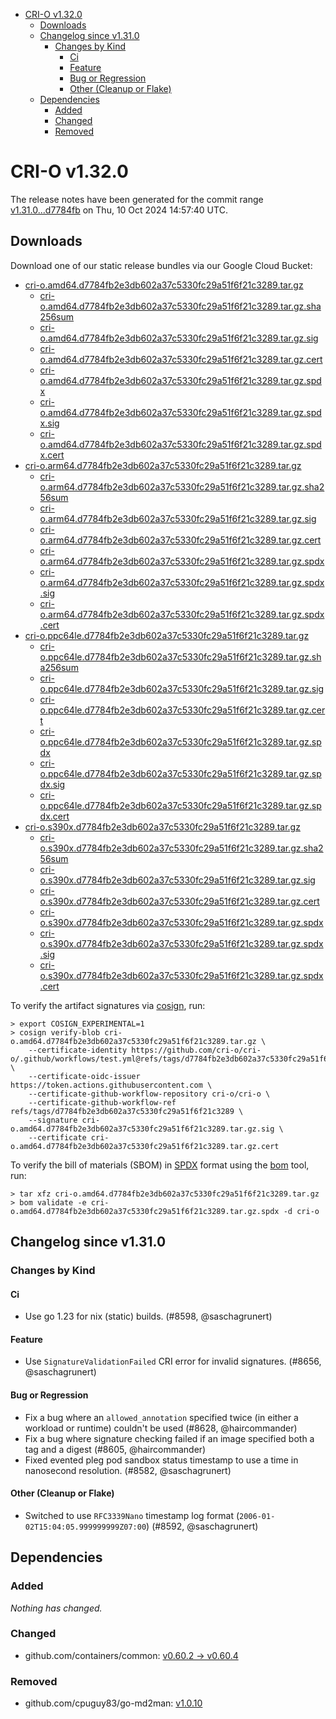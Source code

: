 - [CRI-O v1.32.0](#cri-o-v1320)
  - [Downloads](#downloads)
  - [Changelog since v1.31.0](#changelog-since-v1310)
    - [Changes by Kind](#changes-by-kind)
      - [Ci](#ci)
      - [Feature](#feature)
      - [Bug or Regression](#bug-or-regression)
      - [Other (Cleanup or Flake)](#other-cleanup-or-flake)
  - [Dependencies](#dependencies)
    - [Added](#added)
    - [Changed](#changed)
    - [Removed](#removed)

# CRI-O v1.32.0

The release notes have been generated for the commit range
[v1.31.0...d7784fb](https://github.com/cri-o/cri-o/compare/v1.31.0...v1.32.0) on Thu, 10 Oct 2024 14:57:40 UTC.

## Downloads

Download one of our static release bundles via our Google Cloud Bucket:

- [cri-o.amd64.d7784fb2e3db602a37c5330fc29a51f6f21c3289.tar.gz](https://storage.googleapis.com/cri-o/artifacts/cri-o.amd64.d7784fb2e3db602a37c5330fc29a51f6f21c3289.tar.gz)
  - [cri-o.amd64.d7784fb2e3db602a37c5330fc29a51f6f21c3289.tar.gz.sha256sum](https://storage.googleapis.com/cri-o/artifacts/cri-o.amd64.d7784fb2e3db602a37c5330fc29a51f6f21c3289.tar.gz.sha256sum)
  - [cri-o.amd64.d7784fb2e3db602a37c5330fc29a51f6f21c3289.tar.gz.sig](https://storage.googleapis.com/cri-o/artifacts/cri-o.amd64.d7784fb2e3db602a37c5330fc29a51f6f21c3289.tar.gz.sig)
  - [cri-o.amd64.d7784fb2e3db602a37c5330fc29a51f6f21c3289.tar.gz.cert](https://storage.googleapis.com/cri-o/artifacts/cri-o.amd64.d7784fb2e3db602a37c5330fc29a51f6f21c3289.tar.gz.cert)
  - [cri-o.amd64.d7784fb2e3db602a37c5330fc29a51f6f21c3289.tar.gz.spdx](https://storage.googleapis.com/cri-o/artifacts/cri-o.amd64.d7784fb2e3db602a37c5330fc29a51f6f21c3289.tar.gz.spdx)
  - [cri-o.amd64.d7784fb2e3db602a37c5330fc29a51f6f21c3289.tar.gz.spdx.sig](https://storage.googleapis.com/cri-o/artifacts/cri-o.amd64.d7784fb2e3db602a37c5330fc29a51f6f21c3289.tar.gz.spdx.sig)
  - [cri-o.amd64.d7784fb2e3db602a37c5330fc29a51f6f21c3289.tar.gz.spdx.cert](https://storage.googleapis.com/cri-o/artifacts/cri-o.amd64.d7784fb2e3db602a37c5330fc29a51f6f21c3289.tar.gz.spdx.cert)
- [cri-o.arm64.d7784fb2e3db602a37c5330fc29a51f6f21c3289.tar.gz](https://storage.googleapis.com/cri-o/artifacts/cri-o.arm64.d7784fb2e3db602a37c5330fc29a51f6f21c3289.tar.gz)
  - [cri-o.arm64.d7784fb2e3db602a37c5330fc29a51f6f21c3289.tar.gz.sha256sum](https://storage.googleapis.com/cri-o/artifacts/cri-o.arm64.d7784fb2e3db602a37c5330fc29a51f6f21c3289.tar.gz.sha256sum)
  - [cri-o.arm64.d7784fb2e3db602a37c5330fc29a51f6f21c3289.tar.gz.sig](https://storage.googleapis.com/cri-o/artifacts/cri-o.arm64.d7784fb2e3db602a37c5330fc29a51f6f21c3289.tar.gz.sig)
  - [cri-o.arm64.d7784fb2e3db602a37c5330fc29a51f6f21c3289.tar.gz.cert](https://storage.googleapis.com/cri-o/artifacts/cri-o.arm64.d7784fb2e3db602a37c5330fc29a51f6f21c3289.tar.gz.cert)
  - [cri-o.arm64.d7784fb2e3db602a37c5330fc29a51f6f21c3289.tar.gz.spdx](https://storage.googleapis.com/cri-o/artifacts/cri-o.arm64.d7784fb2e3db602a37c5330fc29a51f6f21c3289.tar.gz.spdx)
  - [cri-o.arm64.d7784fb2e3db602a37c5330fc29a51f6f21c3289.tar.gz.spdx.sig](https://storage.googleapis.com/cri-o/artifacts/cri-o.arm64.d7784fb2e3db602a37c5330fc29a51f6f21c3289.tar.gz.spdx.sig)
  - [cri-o.arm64.d7784fb2e3db602a37c5330fc29a51f6f21c3289.tar.gz.spdx.cert](https://storage.googleapis.com/cri-o/artifacts/cri-o.arm64.d7784fb2e3db602a37c5330fc29a51f6f21c3289.tar.gz.spdx.cert)
- [cri-o.ppc64le.d7784fb2e3db602a37c5330fc29a51f6f21c3289.tar.gz](https://storage.googleapis.com/cri-o/artifacts/cri-o.ppc64le.d7784fb2e3db602a37c5330fc29a51f6f21c3289.tar.gz)
  - [cri-o.ppc64le.d7784fb2e3db602a37c5330fc29a51f6f21c3289.tar.gz.sha256sum](https://storage.googleapis.com/cri-o/artifacts/cri-o.ppc64le.d7784fb2e3db602a37c5330fc29a51f6f21c3289.tar.gz.sha256sum)
  - [cri-o.ppc64le.d7784fb2e3db602a37c5330fc29a51f6f21c3289.tar.gz.sig](https://storage.googleapis.com/cri-o/artifacts/cri-o.ppc64le.d7784fb2e3db602a37c5330fc29a51f6f21c3289.tar.gz.sig)
  - [cri-o.ppc64le.d7784fb2e3db602a37c5330fc29a51f6f21c3289.tar.gz.cert](https://storage.googleapis.com/cri-o/artifacts/cri-o.ppc64le.d7784fb2e3db602a37c5330fc29a51f6f21c3289.tar.gz.cert)
  - [cri-o.ppc64le.d7784fb2e3db602a37c5330fc29a51f6f21c3289.tar.gz.spdx](https://storage.googleapis.com/cri-o/artifacts/cri-o.ppc64le.d7784fb2e3db602a37c5330fc29a51f6f21c3289.tar.gz.spdx)
  - [cri-o.ppc64le.d7784fb2e3db602a37c5330fc29a51f6f21c3289.tar.gz.spdx.sig](https://storage.googleapis.com/cri-o/artifacts/cri-o.ppc64le.d7784fb2e3db602a37c5330fc29a51f6f21c3289.tar.gz.spdx.sig)
  - [cri-o.ppc64le.d7784fb2e3db602a37c5330fc29a51f6f21c3289.tar.gz.spdx.cert](https://storage.googleapis.com/cri-o/artifacts/cri-o.ppc64le.d7784fb2e3db602a37c5330fc29a51f6f21c3289.tar.gz.spdx.cert)
- [cri-o.s390x.d7784fb2e3db602a37c5330fc29a51f6f21c3289.tar.gz](https://storage.googleapis.com/cri-o/artifacts/cri-o.s390x.d7784fb2e3db602a37c5330fc29a51f6f21c3289.tar.gz)
  - [cri-o.s390x.d7784fb2e3db602a37c5330fc29a51f6f21c3289.tar.gz.sha256sum](https://storage.googleapis.com/cri-o/artifacts/cri-o.s390x.d7784fb2e3db602a37c5330fc29a51f6f21c3289.tar.gz.sha256sum)
  - [cri-o.s390x.d7784fb2e3db602a37c5330fc29a51f6f21c3289.tar.gz.sig](https://storage.googleapis.com/cri-o/artifacts/cri-o.s390x.d7784fb2e3db602a37c5330fc29a51f6f21c3289.tar.gz.sig)
  - [cri-o.s390x.d7784fb2e3db602a37c5330fc29a51f6f21c3289.tar.gz.cert](https://storage.googleapis.com/cri-o/artifacts/cri-o.s390x.d7784fb2e3db602a37c5330fc29a51f6f21c3289.tar.gz.cert)
  - [cri-o.s390x.d7784fb2e3db602a37c5330fc29a51f6f21c3289.tar.gz.spdx](https://storage.googleapis.com/cri-o/artifacts/cri-o.s390x.d7784fb2e3db602a37c5330fc29a51f6f21c3289.tar.gz.spdx)
  - [cri-o.s390x.d7784fb2e3db602a37c5330fc29a51f6f21c3289.tar.gz.spdx.sig](https://storage.googleapis.com/cri-o/artifacts/cri-o.s390x.d7784fb2e3db602a37c5330fc29a51f6f21c3289.tar.gz.spdx.sig)
  - [cri-o.s390x.d7784fb2e3db602a37c5330fc29a51f6f21c3289.tar.gz.spdx.cert](https://storage.googleapis.com/cri-o/artifacts/cri-o.s390x.d7784fb2e3db602a37c5330fc29a51f6f21c3289.tar.gz.spdx.cert)

To verify the artifact signatures via [cosign](https://github.com/sigstore/cosign), run:

```console
> export COSIGN_EXPERIMENTAL=1
> cosign verify-blob cri-o.amd64.d7784fb2e3db602a37c5330fc29a51f6f21c3289.tar.gz \
    --certificate-identity https://github.com/cri-o/cri-o/.github/workflows/test.yml@refs/tags/d7784fb2e3db602a37c5330fc29a51f6f21c3289 \
    --certificate-oidc-issuer https://token.actions.githubusercontent.com \
    --certificate-github-workflow-repository cri-o/cri-o \
    --certificate-github-workflow-ref refs/tags/d7784fb2e3db602a37c5330fc29a51f6f21c3289 \
    --signature cri-o.amd64.d7784fb2e3db602a37c5330fc29a51f6f21c3289.tar.gz.sig \
    --certificate cri-o.amd64.d7784fb2e3db602a37c5330fc29a51f6f21c3289.tar.gz.cert
```

To verify the bill of materials (SBOM) in [SPDX](https://spdx.org) format using the [bom](https://sigs.k8s.io/bom) tool, run:

```console
> tar xfz cri-o.amd64.d7784fb2e3db602a37c5330fc29a51f6f21c3289.tar.gz
> bom validate -e cri-o.amd64.d7784fb2e3db602a37c5330fc29a51f6f21c3289.tar.gz.spdx -d cri-o
```

## Changelog since v1.31.0

### Changes by Kind

#### Ci
 - Use go 1.23 for nix (static) builds. (#8598, @saschagrunert)

#### Feature
 - Use `SignatureValidationFailed` CRI error for invalid signatures. (#8656, @saschagrunert)

#### Bug or Regression
 - Fix a bug where an `allowed_annotation` specified twice (in either a workload or runtime) couldn't be used (#8628, @haircommander)
 - Fix a bug where signature checking failed if an image specified both a tag and a digest (#8605, @haircommander)
 - Fixed evented pleg pod sandbox status timestamp to use a time in nanosecond resolution. (#8582, @saschagrunert)

#### Other (Cleanup or Flake)
 - Switched to use `RFC3339Nano` timestamp log format (`2006-01-02T15:04:05.999999999Z07:00`) (#8592, @saschagrunert)

## Dependencies

### Added
_Nothing has changed._

### Changed
- github.com/containers/common: [v0.60.2 → v0.60.4](https://github.com/containers/common/compare/v0.60.2...v0.60.4)

### Removed
- github.com/cpuguy83/go-md2man: [v1.0.10](https://github.com/cpuguy83/go-md2man/tree/v1.0.10)
